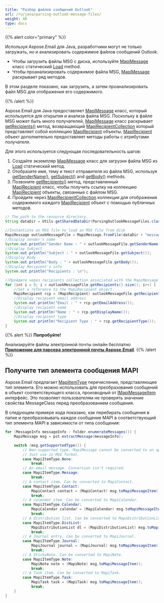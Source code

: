 ```yaml
---
title: "Разбор файлов сообщений Outlook"
url: /ru/java/parsing-outlook-message-files/
weight: 40
type: docs
---
```


{{% alert color="primary" %}}

Используя Aspose.Email для Java, разработчики могут не только загружать, но и анализировать содержимое файлов сообщений Outlook.

- Чтобы загрузить файлы MSG с диска, используйте [MapiMessage](https://reference.aspose.com/email/java/com.aspose.email/mapimessage/) класс статический [Load](https://reference.aspose.com/email/java/com.aspose.email/mapimessage/#load-java.lang.String-) method.
- Чтобы проанализировать содержимое файла MSG, [MapiMessage](https://reference.aspose.com/email/java/com.aspose.email/mapimessage/) раскрывает ряд методов.

В этом разделе показано, как загрузить, а затем проанализировать файл MSG для отображения его содержимого.

{{% /alert %}}

Aspose.Email для Java предоставляет [MapiMessage](https://reference.aspose.com/email/java/com.aspose.email/mapimessage/) класс, который используется для открытия и анализа файла MSG. Поскольку в файле MSG может быть много получателей, [MapiMessage](https://reference.aspose.com/email/java/com.aspose.email/mapimessage/) класс раскрывает [getRecipients()](https://reference.aspose.com/email/java/com.aspose.email/mapimessage/#getRecipients--) метод, возвращающий [MapiRecipientCollection](https://reference.aspose.com/email/java/com.aspose.email/mapirecipientcollection/) который представляет собой коллекцию [MapiRecipient](https://reference.aspose.com/email/java/com.aspose.email/mapirecipient/) объекты. [MapiRecipient](https://reference.aspose.com/email/java/com.aspose.email/mapirecipient/) объект дополнительно предоставляет методы работы с атрибутами получателя.

Для этого используется следующая последовательность шагов:

1. Создайте экземпляр [MapiMessage](https://reference.aspose.com/email/java/com.aspose.email/mapimessage/) класс для загрузки файла MSG из [Load](https://reference.aspose.com/email/java/com.aspose.email/mapimessage/#load-java.lang.String-) статический метод.
2. Отобразите имя, тему и текст отправителя из файла MSG, используя [getSenderName()](https://reference.aspose.com/email/java/com.aspose.email/mapimessage/#getSenderName--), [getSubject()](https://reference.aspose.com/email/java/com.aspose.email/mapimessage/#getSubject--) and [getBody()](https://reference.aspose.com/email/java/com.aspose.email/mapimessage/#getBody--) methods.
3. Позвоните [getRecipients()](https://reference.aspose.com/email/java/com.aspose.email/mapimessage/#getRecipients--) метод, представленный [MapiRecipient](https://reference.aspose.com/email/java/com.aspose.email/mapirecipient/) класс, чтобы получить ссылку на коллекцию [MapiRecipient](https://reference.aspose.com/email/java/com.aspose.email/mapirecipient/) объекты, связанные с файлом MSG.
4. Пройдите через [MapiRecipientCollection](https://reference.aspose.com/email/java/com.aspose.email/mapirecipientcollection/) коллекция для отображения содержимого каждого [MapiRecipient](https://reference.aspose.com/email/java/com.aspose.email/mapirecipient/) объект с помощью публичных методов.

```java
// The path to the resource directory.
String dataDir = Utils.getSharedDataDir(ParsingOutlookMessageFiles.class) + "outlook/";

//Instantiate an MSG file to load an MSG file from disk
MapiMessage outlookMessageFile = MapiMessage.fromFile(dataDir + "message.msg");
//Display sender's name
System.out.println("Sender Name : " + outlookMessageFile.getSenderName());
//Display Subject
System.out.println("Subject : " + outlookMessageFile.getSubject());
//Display Body
System.out.println("Body : " + outlookMessageFile.getBody());
//Display Recipient's info
System.out.println("Recipients : \n");

//Пройдите через recipients collection associated with the MapiMessage object
for (int i = 0; i < outlookMessageFile.getRecipients().size(); i++) {
	//Set a reference to the MapiRecipient object
	MapiRecipient rcp = (MapiRecipient) outlookMessageFile.getRecipients().get_Item(i);
	//Display recipient email address
	System.out.println("Email : " + rcp.getEmailAddress());
	//Display recipient name
	System.out.println("Name : " + rcp.getDisplayName());
	//Display recipient type
	System.out.println("Recipient Type : " + rcp.getRecipientType());
}
```

{{% alert %}}
**Попробуйте!**

Анализируйте файлы электронной почты онлайн бесплатно [**Приложение для парсера электронной почты Aspose.Email**](https://products.aspose.app/email/ru/parser).
{{% /alert %}}

## **Получите тип элемента сообщения MAPI**

Aspose.Email предлагает [MapiItemType](https://reference.aspose.com/email/java/com.aspose.email/mapiitemtype/) перечисление, представляющее тип элемента. Его можно использовать для преобразования сообщений в объект соответствующего класса, производный от [IMapiMessageItem](https://reference.aspose.com/email/java/com.aspose.email/imapimessageitem) интерфейс. Это позволяет пользователям не проверять значение свойства MessageClass перед преобразованием сообщения.

В следующем примере кода показано, как перебирать сообщения в папке и преобразовывать каждое сообщение MAPI в соответствующий тип элемента MAPI в зависимости от типа сообщения:

```java
for (MessageInfo messageInfo : folder.enumerateMessages()) {
    MapiMessage msg = pst.extractMessage(messageInfo);

    switch (msg.getSupportedType()) {
        // Non-supported type. MapiMessage cannot be converted to an appropriate item type.
        // Just use in MSG format.
        case MapiItemType.None:
            break;
        // An email message. Conversion isn't required.
        case MapiItemType.Message:
            break;
        // A contact item. Can be converted to MapiContact.
        case MapiItemType.Contact:
            MapiContact contact = (MapiContact) msg.toMapiMessageItem();
            break;
        // A calendar item. Can be converted to MapiCalendar.
        case MapiItemType.Calendar:
            MapiCalendar calendar = (MapiCalendar) msg.toMapiMessageItem();
            break;
        // A distribution list. Can be converted to MapiDistributionList.
        case MapiItemType.DistList:
            MapiDistributionList dl = (MapiDistributionList) msg.toMapiMessageItem();
            break;
        // A Journal entry. Can be converted to MapiJournal.
        case MapiItemType.Journal:
            MapiJournal journal = (MapiJournal) msg.toMapiMessageItem();
            break;
        // A StickyNote. Can be converted to MapiNote.
        case MapiItemType.Note:
            MapiNote note = (MapiNote) msg.toMapiMessageItem();
            break;
        // A Task item. Can be converted to MapiTask.
        case MapiItemType.Task:
            MapiTask task = (MapiTask) msg.toMapiMessageItem();
            break;
    }
}
```

